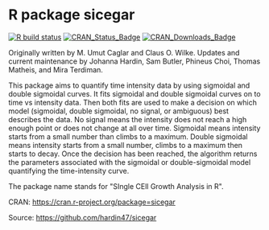 # R package sicegar

[![R build status](https://github.com/hardin47/sicegar/workflows/R-CMD-check/badge.svg)](https://github.com/hardin47/sicegar/actions)
[![CRAN\_Status\_Badge](https://www.r-pkg.org/badges/version/sicegar)](https://CRAN.R-project.org/package=sicegar)
[![CRAN\_Downloads\_Badge](https://cranlogs.r-pkg.org/badges/grand-total/sicegar?color=brightgreen)](https://cranlogs.r-pkg.org/downloads/total/last-month/sicegar)

Originally written by M. Umut Caglar and Claus O. Wilke. Updates and current maintenance by Johanna Hardin, Sam Butler, Phineus Choi, Thomas Matheis, and Mira Terdiman.

This package aims to quantify time intensity data by using sigmoidal and double sigmoidal curves. It fits sigmoidal and double sigmoidal curves on to time vs intensity data. Then both fits are used to make a decision on which model (sigmoidal, double sigmoidal, no signal, or ambiguous) best describes the data. No signal means the intensity does not reach a high enough point or does not change at all over time. Sigmoidal means intensity starts from a small number than climbs to a maximum. Double sigmoidal means intensity starts from a small number, climbs to a maximum then starts to decay. Once the decision has been reached, the algorithm returns the parameters associated with the sigmoidal or double-sigmoidal model quantifying the time-intensity curve.

The package name stands for "SIngle CEll Growth Analysis in R".

CRAN: https://cran.r-project.org/package=sicegar

Source: https://github.com/hardin47/sicegar

